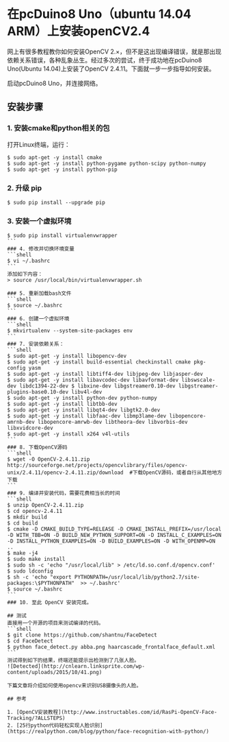 # 在pcDuino8 Uno（ubuntu 14.04 ARM）上安装openCV2.4

网上有很多教程教你如何安装OpenCV 2.×，但不是这出现编译错误，就是那出现依赖关系错误，各种乱象丛生。经过多次的尝试，终于成功地在pcDuino8 Uno(Ubuntu 14.04)上安装了OpenCV 2.4.11。下面就一步一步指导如何安装。

启动pcDuino8 Uno，并连接网络。

## 安装步骤
### 1. 安装cmake和python相关的包
打开Linux终端，运行：
```shell
$ sudo apt-get -y install cmake
$ sudo apt-get -y install python-pygame python-scipy python-numpy
$ sudo apt-get -y install python-pip
```
### 2. 升级 pip
```shell
$ sudo pip install --upgrade pip
```
### 3. 安装一个虚拟环境
````shell
$ sudo pip install virtualenvwrapper
```
### 4. 修改并切换环境变量
```shell
$ vi ~/.bashrc
```
添加如下内容：
> source /usr/local/bin/virtualenvwrapper.sh

### 5. 重新加载bash文件
```shell
$ source ~/.bashrc
```
### 6. 创建一个虚拟环境
```shell
$ mkvirtualenv --system-site-packages env
```
### 7. 安装依赖关系：
```shell
$ sudo apt-get -y install libopencv-dev
$ sudo apt-get -y install build-essential checkinstall cmake pkg-config yasm
$ sudo apt-get -y install libtiff4-dev libjpeg-dev libjasper-dev
$ sudo apt-get -y install libavcodec-dev libavformat-dev libswscale-dev libdc1394-22-dev $ libxine-dev libgstreamer0.10-dev libgstreamer-plugins-base0.10-dev libv4l-dev
$ sudo apt-get -y install python-dev python-numpy
$ sudo apt-get -y install libtbb-dev
$ sudo apt-get -y install libqt4-dev libgtk2.0-dev
$ sudo apt-get -y install libfaac-dev libmp3lame-dev libopencore-amrnb-dev libopencore-amrwb-dev libtheora-dev libvorbis-dev libxvidcore-dev
$ sudo apt-get -y install x264 v4l-utils
```
### 8. 下载OpenCV源码
```shell
$ wget -O OpenCV-2.4.11.zip http://sourceforge.net/projects/opencvlibrary/files/opencv-unix/2.4.11/opencv-2.4.11.zip/download  #下载OpenCV源码，或者自行从其他地方下载
```
### 9. 编译并安装代码，需要花费相当长的时间
```shell
$ unzip OpenCV-2.4.11.zip
$ cd opencv-2.4.11
$ mkdir build
$ cd build
$ cmake -D CMAKE_BUILD_TYPE=RELEASE -D CMAKE_INSTALL_PREFIX=/usr/local -D WITH_TBB=ON -D BUILD_NEW_PYTHON_SUPPORT=ON -D INSTALL_C_EXAMPLES=ON -D INSTALL_PYTHON_EXAMPLES=ON -D BUILD_EXAMPLES=ON -D WITH_OPENMP=ON ..
$ make -j4
$ sudo make install
$ sudo sh -c 'echo "/usr/local/lib" > /etc/ld.so.conf.d/opencv.conf'
$ sudo ldconfig
$ sh -c 'echo "export PYTHONPATH=/usr/local/lib/python2.7/site-packages:\$PYTHONPATH"  >> ~/.bashrc'
$ source ~/.bashrc
```
### 10. 至此 OpenCV 安装完成。

## 测试
直接用一个开源的项目来测试编译的代码。
```shell
$ git clone https://github.com/shantnu/FaceDetect
$ cd FaceDetect
$ python face_detect.py abba.png haarcascade_frontalface_default.xml
```
测试得到如下的结果，终端还能提示出检测到了几张人脸。
![Detected](http://cnlearn.linksprite.com/wp-content/uploads/2015/10/41.png)

下篇文章将介绍如何使用opencv来识别USB摄像头的人脸。

## 参考

1. [OpenCV安装教程](http://www.instructables.com/id/RasPi-OpenCV-Face-Tracking/?ALLSTEPS)
2. [25行python代码轻松实现人脸识别](https://realpython.com/blog/python/face-recognition-with-python/)
